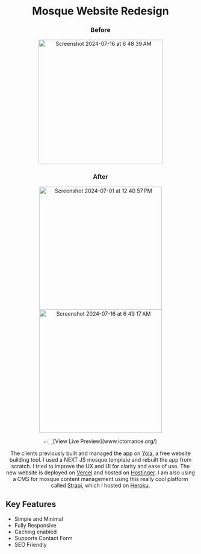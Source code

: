 <h1 align=center>Mosque Website Redesign</h1> 

<h3 align=center>Before</h3>
<p align=center>
<img width="330" alt="Screenshot 2024-07-16 at 6 48 39 AM" src="https://github.com/user-attachments/assets/aa4a1710-84cb-4d3d-a049-7f203e8c14b9">


<h3 align=center>After</h3>
<p align=center>
<img width="326" alt="Screenshot 2024-07-01 at 12 40 57 PM" src="https://github.com/Abiddy/ictorrance/assets/77697776/e40315b4-86ce-4726-9aa5-cfd5fb24d25d">
<img width="326" alt="Screenshot 2024-07-16 at 6 49 17 AM" src="https://github.com/user-attachments/assets/3e0a2751-6852-46f2-b712-67fd2057b960">


<p align=center>
👉🏻[View Live Preview](www.ictorrance.org/)

<p align=center>The clients previously built and managed the app on <a href="https://www.yola.com/">Yola</a>, a free website building tool. I used a NEXT JS mosque template and rebuilt the app from scratch. I tried to improve the UX and UI for clarity and ease of use. The new website is deployed on <a href="https://vercel.com/">Vercel</a> and hosted on <a href="https://www.hostinger.com/">Hostinger</a>. I am also using a CMS for mosque content management using this really cool platform called <a href="https://strapi.io/">Strapi</a>, which I hosted on <a href="https://www.heroku.com/">Heroku</a>. </p>


<p align="center">
  
## Key Features

- Simple and Minimal
- Fully Responsive
- Caching enabled
- Supports Contact Form
- SEO Friendly
</p>


